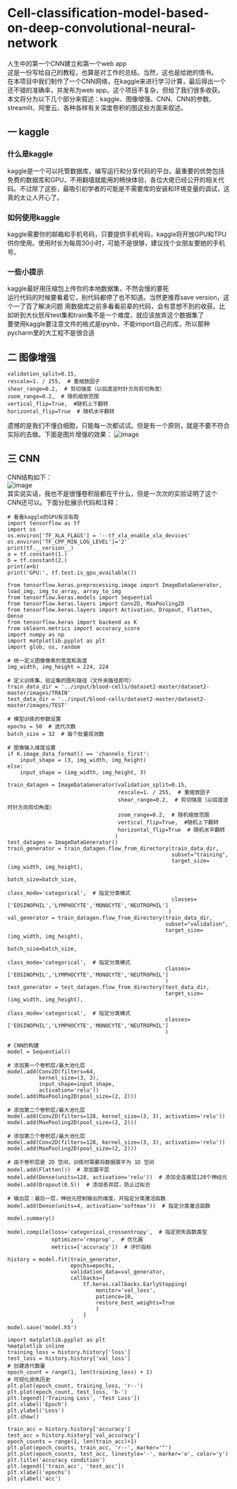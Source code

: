 # Cell-classification-model-based-on-deep-convolutional-neural-network
人生中的第一个CNN建立和第一个web app  
这是一份写给自己的教程，也算是对工作的总结。当然，这也是给她的情书。  
在本项目中我们制作了一个CNN网络，在kaggle来进行学习计算，最后得出一个还不错的准确率，并发布为web app。这个项目不复杂，但给了我们很多收获。本文将分为以下几个部分来叙述：kaggle、图像增强、CNN、CNN的参数、streamlit、阿里云、各种各样有关深度卷积的图这些方面来叙述。
## 一 kaggle
### 什么是kaggle
kaggle是一个可以托管数据库，编写运行和分享代码的平台。最重要的优势包括免费的数据库和GPU，不用翻墙就能用的畅快体验，各位大佬已经公开的相关代码。不过除了这些，最吸引初学者的可能是不需要库的安装和环境变量的调试，这真的太让人开心了。  
### 如何使用kaggle
kaggle需要你的邮箱和手机号码，只要提供手机号码，kaggle将开放GPU和TPU供你使用。使用时长为每周30小时，可能不是很够，建议找个女朋友要她的手机号。  
### 一些小提示
kaggle最好用压缩包上传你的本地数据集，不然会慢的要死  
运行代码的时候要看着它，别代码都停了也不知道。当然更推荐save version，这个一了百了解决问题
用数据库之前多看看前辈的代码，会有意想不到的收获。比如听到大伙怒斥test集和train集不是一个难度，就应该放弃这个数据集了    
要使用kaggle要注意文件的格式是ipynb，不能import自己的库，所以那种pycharm里的大工程不是很合适
## 二 图像增强
```
validation_split=0.15,
rescale=1. / 255,  # 重缩放因子
shear_range=0.2,  # 剪切强度（以弧度逆时针方向剪切角度）
zoom_range=0.2,  # 随机缩放范围
vertical_flip=True,  #随机上下翻转
horizontal_flip=True  # 随机水平翻转
```
遗憾的是我们不懂白细胞，只能每一次都试试。但是有一个原则，就是不要不符合实际的去做。下面是图片增强的效果：
![image](https://github.com/panhy25/Cell-classification-model-based-on-deep-convolutional-neural-network/blob/main/blood-cell-image-git/change.png)
## 三 CNN
CNN结构如下：  
![image](https://github.com/panhy25/Cell-classification-model-based-on-deep-convolutional-neural-network/blob/main/blood-cell-image-git/cnn.png)  
其实说实话，我也不是很懂卷积层都在干什么，但是一次次的实验证明了这个CNN还可以。下面分批展示代码和注释：  
```
# 看看kaggle的GPU有没有跑
import tensorflow as tf
import os
os.environ['TF_XLA_FLAGS'] = '--tf_xla_enable_xla_devices'
os.environ['TF_CPP_MIN_LOG_LEVEL']='2'
print(tf.__version__)
a = tf.constant(1.)
b = tf.constant(2.)
print(a+b)
print('GPU:', tf.test.is_gpu_available())
```
```
from tensorflow.keras.preprocessing.image import ImageDataGenerator, load_img, img_to_array, array_to_img
from tensorflow.keras.models import Sequential
from tensorflow.keras.layers import Conv2D, MaxPooling2D
from tensorflow.keras.layers import Activation, Dropout, Flatten, Dense
from tensorflow.keras import backend as K
from sklearn.metrics import accuracy_score
import numpy as np
import matplotlib.pyplot as plt
import glob, os, random
```
```
# 统一定义图像像素的宽度和高度
img_width, img_height = 224, 224

# 定义训练集、验证集的图形路径（文件夹路径即可）
train_data_dir = '../input/blood-cells/dataset2-master/dataset2-master/images/TRAIN'
test_data_dir = '../input/blood-cells/dataset2-master/dataset2-master/images/TEST'

# 模型训练的参数设置
epochs = 50  # 迭代次数
batch_size = 32  # 每个批量观测数

# 图像输入维度设置
if K.image_data_format() == 'channels_first':
    input_shape = (3, img_width, img_height)
else:
    input_shape = (img_width, img_height, 3)
```
```
train_datagen = ImageDataGenerator(validation_split=0.15,
                                   rescale=1. / 255,  # 重缩放因子
                                   shear_range=0.2,  # 剪切强度（以弧度逆时针方向剪切角度）
                                   zoom_range=0.2,  # 随机缩放范围
                                   vertical_flip=True,  #随机上下翻转
                                   horizontal_flip=True  # 随机水平翻转
                                  )
test_datagen = ImageDataGenerator()
train_generator = train_datagen.flow_from_directory(train_data_dir,
                                                    subset="training",
                                                    target_size=(img_width, img_height), 
                                                    batch_size=batch_size,
                                                    class_mode='categorical',  # 指定分类模式
                                                    classes=['EOSINOPHIL','LYMPHOCYTE','MONOCYTE','NEUTROPHIL']
                                                   )
val_generator = train_datagen.flow_from_directory(train_data_dir,
                                                  subset="validation",
                                                  target_size=(img_width, img_height),
                                                  batch_size=batch_size,
                                                  class_mode='categorical',  # 指定分类模式
                                                  classes=['EOSINOPHIL','LYMPHOCYTE','MONOCYTE','NEUTROPHIL']
                                                  )
test_generator = test_datagen.flow_from_directory(test_data_dir,
                                                  target_size=(img_width, img_height),
                                                  class_mode='categorical',  # 指定分类模式
                                                  classes=['EOSINOPHIL','LYMPHOCYTE','MONOCYTE','NEUTROPHIL']
                                                  ) 
```
```
# CNN的构建
model = Sequential()

# 添加第一个卷积层/最大池化层
model.add(Conv2D(filters=64,
          kernel_size=(3, 3),
          input_shape=input_shape, 
          activation='relu')) 
model.add(MaxPooling2D(pool_size=(2, 2))) 

# 添加第二个卷积层/最大池化层
model.add(Conv2D(filters=128, kernel_size=(3, 3), activation='relu'))
model.add(MaxPooling2D(pool_size=(2, 2)))

# 添加第三个卷积层/最大池化层
model.add(Conv2D(filters=128, kernel_size=(3, 3), activation='relu'))
model.add(MaxPooling2D(pool_size=(2, 2)))

# 由于卷积层是 2D 空间，训练时需要将数据展平为 1D 空间
model.add(Flatten())  # 添加展平层
model.add(Dense(units=128, activation='relu'))  # 添加全连接层128个神经元
model.add(Dropout(0.5))  # 添加丢弃层，防止过拟合

# 输出层：最后一层，神经元控制输出的维度，并指定分类激活函数
model.add(Dense(units=4, activation='softmax'))  # 指定分类激活函数

model.summary()
```
```
model.compile(loss='categorical_crossentropy',  # 指定损失函数类型
              optimizer='rmsprop',  # 优化器
              metrics=['accuracy'])  # 评价指标
```
```
history = model.fit(train_generator,
                    epochs=epochs,
                    validation_data=val_generator,
                    callbacks=[
                        tf.keras.callbacks.EarlyStopping(
                            monitor='val_loss',
                            patience=10,
                            restore_best_weights=True
                            )
                        ]
                    )
model.save('model.h5')
```
```
import matplotlib.pyplot as plt
%matplotlib inline
training_loss = history.history['loss']
test_loss = history.history['val_loss']
# 创建迭代数量
epoch_count = range(1, len(training_loss) + 1)
# 可视化损失历史
plt.plot(epoch_count, training_loss, 'r--')
plt.plot(epoch_count, test_loss, 'b-')
plt.legend(['Training Loss', 'Test Loss'])
plt.xlabel('Epoch')
plt.ylabel('Loss')
plt.show()
```
```
train_acc = history.history['accuracy']
test_acc = history.history['val_accuracy']
epoch_counts = range(1, len(train_acc)+1)
plt.plot(epoch_counts, train_acc, 'r--', marker='^')
plt.plot(epoch_counts, test_acc, linestyle='-', marker='o', color='y')
plt.title('accuracy condition')
plt.legend(['train_acc', 'test_acc'])
plt.xlabel('epochs')
plt.ylabel('acc')
```



